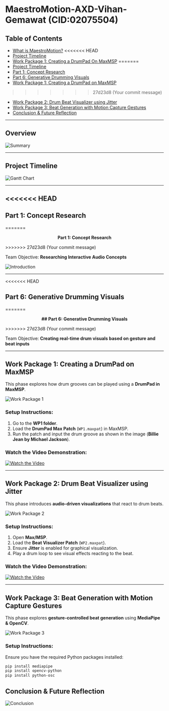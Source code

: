 # MaestroMotion-AXD-Vihan-Gemawat (CID:02075504)

## Table of Contents

- [What is MaestroMotion?](#overview)
<<<<<<< HEAD
- [Project Timeline](#Project-Timeline)
- [Work Package 1: Creating a DrumPad On MaxMSP](#work-package-1-creating-a-drumpad-on-maxmsp)
=======
- [Project Timeline](#project-timeline)
- [Part 1: Concept Research](#part-1-concept-research)
- [Part 6: Generative Drumming Visuals](#part-6-generative-drumming-visuals)
- [Work Package 1: Creating a DrumPad on MaxMSP](#work-package-1-creating-a-drumpad-on-maxmsp)
>>>>>>> 27d23d8 (Your commit message)
- [Work Package 2: Drum Beat Visualizer using Jitter](#work-package-2-drum-beat-visualizer-using-jitter)
- [Work Package 3: Beat Generation with Motion Capture Gestures](#work-package-3-beat-generation-with-motion-capture-gestures)
- [Conclusion & Future Reflection](#conclusion--future-reflection)

---

## Overview
![Summary](images/Summary.png)

---

## Project Timeline

![Gantt Chart](images/GanttChart.png)

---

<<<<<<< HEAD
---
## Part 1: Concept Research
=======
<p align="center"><strong>Part 1: Concept Research</strong></p>
>>>>>>> 27d23d8 (Your commit message)

Team Objective: **Researching Interactive Audio Concepts**  

![Introduction](images/Intro.png)

---

<<<<<<< HEAD
## Part 6: Generative Drumming Visuals
=======
<p align="center"><strong>## Part 6: Generative Drumming Visuals</strong></p>
>>>>>>> 27d23d8 (Your commit message)

Team Objective: **Creating real-time drum visuals based on gesture and beat inputs**  

---

## Work Package 1: Creating a DrumPad on MaxMSP

This phase explores how drum grooves can be played using a **DrumPad in MaxMSP**.

![Work Package 1](images/WP1.png)

### **Setup Instructions:**
1. Go to the **WP1 folder**.
2. Load the **DrumPad Max Patch** (`WP1.maxpat`) in MaxMSP.
3. Run the patch and input the drum groove as shown in the image (**Billie Jean by Michael Jackson**).

### **Watch the Video Demonstration:**

[![Watch the Video](https://img.youtube.com/vi/I6NFUdLJbnA/0.jpg)](https://youtu.be/I6NFUdLJbnA)

---

## Work Package 2: Drum Beat Visualizer using Jitter

This phase introduces **audio-driven visualizations** that react to drum beats.

![Work Package 2](images/WP2.png)

### **Setup Instructions:**
1. Open **Max/MSP**.
2. Load the **Beat Visualizer Patch** (`WP2.maxpat`).
3. Ensure **Jitter** is enabled for graphical visualization.
4. Play a drum loop to see visual effects reacting to the beat.

### **Watch the Video Demonstration:**

[![Watch the Video](https://img.youtube.com/vi/Aua2g5rv_I8/0.jpg)](https://youtu.be/Aua2g5rv_I8)

---

## Work Package 3: Beat Generation with Motion Capture Gestures

This phase explores **gesture-controlled beat generation** using **MediaPipe & OpenCV**.

![Work Package 3](images/WP3.png)

### **Setup Instructions:**
Ensure you have the required Python packages installed:

```sh
pip install mediapipe
pip install opencv-python
pip install python-osc
```

## Conclusion & Future Reflection

![Conclusion](images/Conclusion.png)



